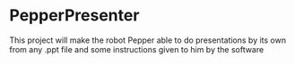 # PepperPresenter
This project will make the robot Pepper able to do presentations by its own from any .ppt file and some instructions given to him by the software
